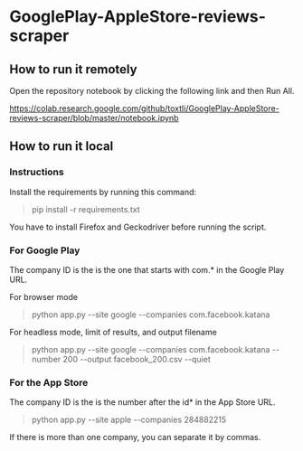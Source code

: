 # GooglePlay-AppleStore-reviews-scraper

## How to run it remotely

Open the repository notebook by clicking the following link and then Run All.

https://colab.research.google.com/github/toxtli/GooglePlay-AppleStore-reviews-scraper/blob/master/notebook.ipynb

## How to run it local

### Instructions

Install the requirements by running this command:

> pip install -r requirements.txt

You have to install Firefox and Geckodriver before running the script.

### For Google Play

The company ID is the is the one that starts with com.* in the Google Play URL.

For browser mode

> python app.py --site google --companies com.facebook.katana

For headless mode, limit of results, and output filename

> python app.py --site google --companies com.facebook.katana --number 200 --output facebook_200.csv --quiet

### For the App Store

The company ID is the is the number after the id* in the App Store URL.

> python app.py --site apple --companies 284882215


If there is more than one company, you can separate it by commas.
